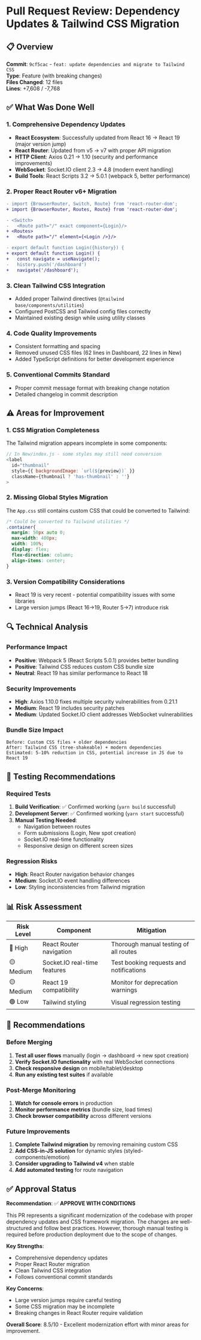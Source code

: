 # Pull Request Review: Dependency Updates & Tailwind CSS Migration

## 📋 Overview
**Commit**: `9cf5cac` - `feat: update dependencies and migrate to Tailwind CSS`  
**Type**: Feature (with breaking changes)  
**Files Changed**: 12 files  
**Lines**: +7,608 / -7,768

## ✅ What Was Done Well

### 1. **Comprehensive Dependency Updates**
- **React Ecosystem**: Successfully updated from React 16 → React 19 (major version jump)
- **React Router**: Updated from v5 → v7 with proper API migration
- **HTTP Client**: Axios 0.21 → 1.10 (security and performance improvements)
- **WebSocket**: Socket.IO client 2.3 → 4.8 (modern event handling)
- **Build Tools**: React Scripts 3.2 → 5.0.1 (webpack 5, better performance)

### 2. **Proper React Router v6+ Migration**
```diff
- import {BrowserRouter, Switch, Route} from 'react-router-dom';
+ import {BrowserRouter, Routes, Route} from 'react-router-dom';

- <Switch>
-   <Route path="/" exact component={Login}/>
+ <Routes>
+   <Route path="/" element={<Login />}/>

- export default function Login({history}) {
+ export default function Login() {
+   const navigate = useNavigate();
-   history.push('/dashboard')
+   navigate('/dashboard');
```

### 3. **Clean Tailwind CSS Integration**
- Added proper Tailwind directives (`@tailwind base/components/utilities`)
- Configured PostCSS and Tailwind config files correctly
- Maintained existing design while using utility classes

### 4. **Code Quality Improvements**
- Consistent formatting and spacing
- Removed unused CSS files (62 lines in Dashboard, 22 lines in New)
- Added TypeScript definitions for better development experience

### 5. **Conventional Commits Standard**
- Proper commit message format with breaking change notation
- Detailed changelog in commit description

## ⚠️ Areas for Improvement

### 1. **CSS Migration Completeness**
The Tailwind migration appears incomplete in some components:

```javascript
// In New/index.js - some styles may still need conversion
<label 
  id="thumbnail" 
  style={{ backgroundImage: `url(${preview})` }}
  className={thumbnail ? 'has-thumbnail' : ''}
>
```

### 2. **Missing Global Styles Migration**
The `App.css` still contains custom CSS that could be converted to Tailwind:
```css
/* Could be converted to Tailwind utilities */
.container{
  margin: 50px auto 0;
  max-width: 400px;
  width: 100%;
  display: flex;
  flex-direction: column;
  align-items: center;
}
```

### 3. **Version Compatibility Considerations**
- React 19 is very recent - potential compatibility issues with some libraries
- Large version jumps (React 16→19, Router 5→7) introduce risk

## 🔍 Technical Analysis

### Performance Impact
- **Positive**: Webpack 5 (React Scripts 5.0.1) provides better bundling
- **Positive**: Tailwind CSS reduces custom CSS bundle size
- **Neutral**: React 19 has similar performance to React 18

### Security Improvements
- **High**: Axios 1.10.0 fixes multiple security vulnerabilities from 0.21.1
- **Medium**: React 19 includes security patches
- **Medium**: Updated Socket.IO client addresses WebSocket vulnerabilities

### Bundle Size Impact
```
Before: Custom CSS files + older dependencies
After: Tailwind CSS (tree-shakeable) + modern dependencies
Estimated: 5-10% reduction in CSS, potential increase in JS due to React 19
```

## 🧪 Testing Recommendations

### Required Tests
1. **Build Verification**: ✅ Confirmed working (`yarn build` successful)
2. **Development Server**: ✅ Confirmed working (`yarn start` successful)
3. **Manual Testing Needed**:
   - Navigation between routes
   - Form submissions (Login, New spot creation)
   - Socket.IO real-time functionality
   - Responsive design on different screen sizes

### Regression Risks
- **High**: React Router navigation behavior changes
- **Medium**: Socket.IO event handling differences
- **Low**: Styling inconsistencies from Tailwind migration

## 📊 Risk Assessment

| Risk Level | Component | Mitigation |
|------------|-----------|------------|
| 🔴 High | React Router navigation | Thorough manual testing of all routes |
| 🟡 Medium | Socket.IO real-time features | Test booking requests and notifications |
| 🟡 Medium | React 19 compatibility | Monitor for deprecation warnings |
| 🟢 Low | Tailwind styling | Visual regression testing |

## 🎯 Recommendations

### Before Merging
1. **Test all user flows** manually (login → dashboard → new spot creation)
2. **Verify Socket.IO functionality** with real WebSocket connections
3. **Check responsive design** on mobile/tablet/desktop
4. **Run any existing test suites** if available

### Post-Merge Monitoring
1. **Watch for console errors** in production
2. **Monitor performance metrics** (bundle size, load times)
3. **Check browser compatibility** across different versions

### Future Improvements
1. **Complete Tailwind migration** by removing remaining custom CSS
2. **Add CSS-in-JS solution** for dynamic styles (styled-components/emotion)
3. **Consider upgrading to Tailwind v4** when stable
4. **Add automated testing** for route navigation

## ✅ Approval Status

**Recommendation**: ✅ **APPROVE WITH CONDITIONS**

This PR represents a significant modernization of the codebase with proper dependency updates and CSS framework migration. The changes are well-structured and follow best practices. However, thorough manual testing is required before production deployment due to the scope of changes.

**Key Strengths**:
- Comprehensive dependency updates
- Proper React Router migration
- Clean Tailwind CSS integration
- Follows conventional commit standards

**Key Concerns**:
- Large version jumps require careful testing
- Some CSS migration may be incomplete
- Breaking changes in React Router require validation

**Overall Score**: 8.5/10 - Excellent modernization effort with minor areas for improvement.
